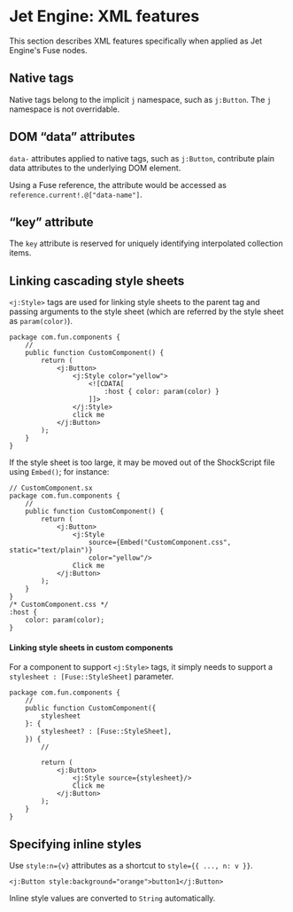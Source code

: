 # Jet Engine: XML features

This section describes XML features specifically when applied as Jet Engine's Fuse nodes.

## Native tags

Native tags belong to the implicit `j` namespace, such as `j:Button`. The `j` namespace is not overridable.

## DOM “data” attributes

`data-` attributes applied to native tags, such as `j:Button`, contribute plain data attributes to the underlying DOM element.

Using a Fuse reference, the attribute would be accessed as `reference.current!.@["data-name"]`.

## “key” attribute

The `key` attribute is reserved for uniquely identifying interpolated collection items.

## Linking cascading style sheets

`<j:Style>` tags are used for linking style sheets to the parent tag and passing arguments to the style sheet (which are referred by the style sheet as `param(color)`).

```
package com.fun.components {
    //
    public function CustomComponent() {
        return (
            <j:Button>
                <j:Style color="yellow">
                    <![CDATA[
                        :host { color: param(color) }
                    ]]>
                </j:Style>
                click me
            </j:Button>
        );
    }
}
```

If the style sheet is too large, it may be moved out of the ShockScript file using `Embed()`; for instance:

```plain
// CustomComponent.sx
package com.fun.components {
    //
    public function CustomComponent() {
        return (
            <j:Button>
                <j:Style
                    source={Embed("CustomComponent.css", static="text/plain")}
                    color="yellow"/>
                Click me
            </j:Button>
        );
    }
}
/* CustomComponent.css */
:host {
    color: param(color);
}
```

#### Linking style sheets in custom components

For a component to support `<j:Style>` tags, it simply needs to support a `stylesheet : [Fuse::StyleSheet]` parameter.

```
package com.fun.components {
    //
    public function CustomComponent({
        stylesheet
    }: {
        stylesheet? : [Fuse::StyleSheet],
    }) {
        //

        return (
            <j:Button>
                <j:Style source={stylesheet}/>
                Click me
            </j:Button>
        );
    }
}
```

## Specifying inline styles

Use `style:n={v}` attributes as a shortcut to `style={{ ..., n: v }}`.

```
<j:Button style:background="orange">button1</j:Button>
```

Inline style values are converted to `String` automatically.